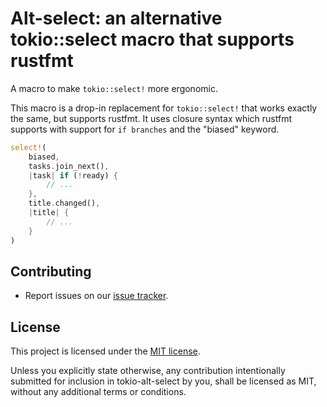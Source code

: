 # Alt-select: an alternative tokio::select macro that supports rustfmt

A macro to make `tokio::select!` more ergonomic.

This macro is a drop-in replacement for `tokio::select!` that works exactly the same, but
supports rustfmt. It uses closure syntax which rustfmt supports with support for `if branches` and
the "biased" keyword.

```rust
select!(
    biased,
    tasks.join_next(),
    |task| if (!ready) {
        // ...
    },
    title.changed(),
    |title| {
        // ...
    }
)
```



## Contributing

- Report issues on our [issue tracker](https://github.com/jkelleyrtp/tokio-alt-select/issues).

## License
This project is licensed under the [MIT license].

[mit license]: https://github.com/jkelleyrtp/tokio-alt-select/blob/master/LICENSE

Unless you explicitly state otherwise, any contribution intentionally submitted
for inclusion in tokio-alt-select by you, shall be licensed as MIT, without any additional
terms or conditions.
